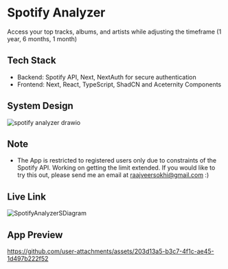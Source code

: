 # Spotify Analyzer
Access your top tracks, albums, and artists while adjusting the timeframe (1 year, 6 months, 1 month)

## Tech Stack
- Backend: Spotify API, Next, NextAuth for secure authentication
- Frontend: Next, React, TypeScript, ShadCN and Aceternity Components

## System Design
![spotify analyzer drawio](https://github.com/user-attachments/assets/edfa9991-5037-4e8b-8603-2d6c5b5b441b)


## Note
- The App is restricted to registered users only due to constraints of the Spotify API. Working on getting the limit extended. If you would like to try this out, please send me an email at raajveersokhi@gmail.com :)

## Live Link
![SpotifyAnalyzerSDiagram](https://github.com/user-attachments/assets/628c1521-1bb1-42a2-9f13-919567bafdf2)


## App Preview
https://github.com/user-attachments/assets/203d13a5-b3c7-4f1c-ae45-1d497b222f52


